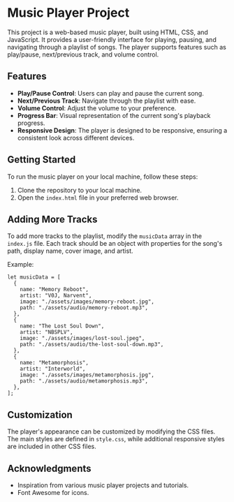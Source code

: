 # Music Player Project

This project is a web-based music player, built using HTML, CSS, and JavaScript. It provides a user-friendly interface for playing, pausing, and navigating through a playlist of songs. The player supports features such as play/pause, next/previous track, and volume control.

## Features

- **Play/Pause Control**: Users can play and pause the current song.
- **Next/Previous Track**: Navigate through the playlist with ease.
- **Volume Control**: Adjust the volume to your preference.
- **Progress Bar**: Visual representation of the current song's playback progress.
- **Responsive Design**: The player is designed to be responsive, ensuring a consistent look across different devices.

## Getting Started

To run the music player on your local machine, follow these steps:

1. Clone the repository to your local machine.
2. Open the `index.html` file in your preferred web browser.

## Adding More Tracks

To add more tracks to the playlist, modify the `musicData` array in the `index.js` file. Each track should be an object with properties for the song's path, display name, cover image, and artist.

Example:

```
let musicData = [
  {
    name: "Memory Reboot",
    artist: "V0J, Narvent",
    image: "./assets/images/memory-reboot.jpg",
    path: "./assets/audio/memory-reboot.mp3",
  },
  {
    name: "The Lost Soul Down",
    artist: "NBSPLV",
    image: "./assets/images/lost-soul.jpeg",
    path: "./assets/audio/the-lost-soul-down.mp3",
  },
  {
    name: "Metamorphosis",
    artist: "Interworld",
    image: "./assets/images/metamorphosis.jpg",
    path: "./assets/audio/metamorphosis.mp3",
  },
];
```

## Customization

The player's appearance can be customized by modifying the CSS files. The main styles are defined in `style.css`, while additional responsive styles are included in other CSS files.

## Acknowledgments

- Inspiration from various music player projects and tutorials.
- Font Awesome for icons.
